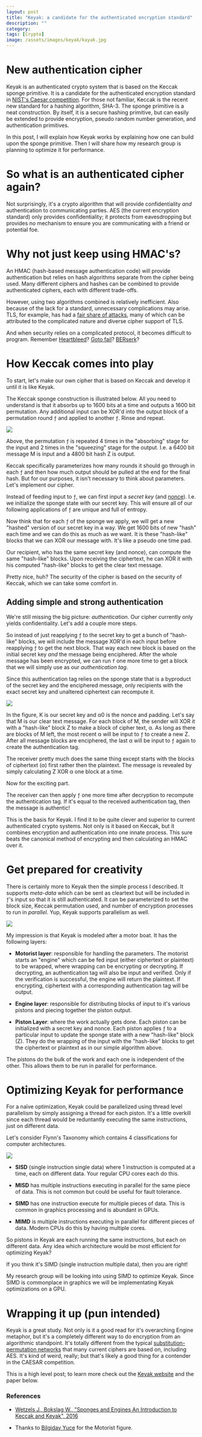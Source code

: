 ```yaml
---
layout: post
title: "Keyak: a candidate for the authenticated encryption standard"
description: ""
category:
tags: [Crypto]
image: /assets/images/keyak/kayak.jpg
---
```


# New authentication cipher

Keyak is an authenticated crypto system that is based on the Keccak sponge primitive.
It is a candidate for the authenticated encryption standard in
[NIST's Caesar competition](https://competitions.cr.yp.to/caesar.html).
For those not familiar, Keccak is the recent new standard for a hashing algorithm, SHA-3.
The sponge primitive is a neat construction.  By itself, it is a secure hashing primitive,
but can easily be extended to provide encryption, pseudo random number generation,
and authentication primitives.

In this post, I will explain how Keyak works by explaining how one can build upon the sponge primitive.
Then I will share how my research group is planning to optimize it for performance.

# So what is an authenticated cipher again?

Not surprisingly, it's a crypto algorithm that will provide confidentiality *and* authentication to
communicating parties.  AES (the current encryption standard) only
provides confidentiality; it protects from  eavesdropping but provides no mechanism to ensure you are communicating with a friend or potential foe.

# Why not just keep using HMAC's?

An HMAC (hash-based message authentication code) will provide authentication but relies on hash algorithms
separate from the cipher being used.  Many different ciphers and hashes can be combined to provide
authenticated ciphers, each with different trade-offs.

However, using two algorithms combined is relatively inefficient.  Also because of
the lack for a standard, unnecessary complications may arise.  TLS, for example, has had a
[fair share of attacks](https://en.wikipedia.org/wiki/Transport_Layer_Security#Security), many of which can be attributed
to the complicated nature and diverse cipher support of TLS.

And when security relies on a complicated protocol, it becomes difficult to program.  Remember
[Heartbleed](https://en.wikipedia.org/wiki/Heartbleed)?
[Goto fail](https://web.nvd.nist.gov/view/vuln/detail?vulnId=CVE-2014-1266)?
[BERserk](http://www.intelsecurity.com/advanced-threat-research/berserk.html)?


# How Keccak comes into play

To start, let's make our own cipher that is based on Keccak and develop it until it is like Keyak.

The Keccak sponge construction is illustrated below.  All you need to understand is that it
absorbs up to 1600 bits at a time and outputs a 1600 bit permutation.  Any additional input
can be XOR'd into the output block of a permutation round `ƒ` and applied to another `ƒ`.  Rinse and repeat.

![](https://i.imgur.com/7VOT9Gq.png)

Above, the permutation `ƒ` is repeated 4 times in the "absorbing" stage for the input and 2 times in the "squeezing" stage
for the output. I.e. a 6400 bit message M is input and a 4800 bit hash Z is output.


Keccak specifically parameterizes how many rounds it should go through in each `ƒ` and then how much
output should be pulled at the end for the final hash.  But for our purposes, it isn't necessary
to think about parameters.  Let's implement our cipher.

Instead of feeding input to `ƒ`, we can first input a *secret key*
(and [nonce](https://en.wikipedia.org/wiki/Cryptographic_nonce)).  I.e. we
initialize the sponge state with our secret key.  This will ensure all of our following applications of `ƒ`
are unique and full of entropy.

Now think that for each `ƒ` of the sponge we apply, we will get a new "hashed" version of our secret key in a way.
We get 1600 bits of new "hash" each time and we can do this as much as we want.  It is these "hash-like" blocks
that we can XOR our message with.  It's like a pseudo one time pad.

Our recipient, who has the same secret key (and nonce), can compute the same "hash-like" blocks.  Upon receiving
the ciphertext, he can XOR it with his computed "hash-like" blocks to get the clear text message.  

Pretty nice, huh?  The security of the cipher is based on the security of Keccak, which we can
take some comfort in.

## Adding simple and strong authentication

We're still missing the big picture: *authentication*.  Our cipher currently
only yields confidentiality.  Let's add a couple more steps.

So instead of just reapplying `ƒ` to the secret key to get a bunch of "hash-like" blocks,
we will include the message XOR'd in each input before reapplying `ƒ` to get the next block.
That way each new block is based on the initial secret key *and* the message being enciphered.  After the whole
message has been encrypted, we can run `f` one more time to get a block that we will simply
use as our *authentication tag*.

Since this authentication tag relies on the sponge state that is a byproduct of the secret key and the enciphered
message, only recipients with the exact secret key and unaltered ciphertext can recompute it.

![](https://conorpp.com/assets/images/keyak/fullduplex.png)

In the figure, K is our secret key and α0 is the nonce and padding.  Let's say that M is our clear text message.
For each block of M, the sender will XOR it with a "hash-like" block Z to make a block of cipher text, α.  As long as there are blocks of
M left, the most recent α will be input to `ƒ` to create a new Z.  After all message blocks are enciphered, the last α will
be input to `ƒ` again to create the authentication tag.

The receiver pretty much does the same thing except starts with the blocks of ciphertext (α) first rather then the plaintext.
The message is revealed by simply calculating Z XOR α one block at a time.

Now for the exciting part.

The receiver can then apply `ƒ` one more time after decryption to recompute the authentication tag.
If it's equal to the received authentication tag, then the message is authentic!

This is the basis for Keyak.  I find it to be quite clever and superior to current authenticated crypto systems.  Not only
is it based on Keccak, but it combines encryption and authentication into one innate process.  This sure beats the canonical
method of encrypting and then calculating an HMAC over it.

# Get prepared for creativity

There is certainly more to Keyak then the simple process I described.  It supports *meta-data*
which can be sent as cleartext but will be included in `ƒ`'s input so that it is
still authenticated.  It can be parameterized to set the block size, Keccak permutation used,
and number of encryption processes to run in *parallel*.  Yup, Keyak supports parallelism as well.

![](https://i.imgur.com/fF2w3eR.png)

My impression is that Keyak is modeled after a motor boat.  It has the following layers:

* **Motorist layer**: responsible for handling the parameters.
The motorist starts an "engine" which can be fed input (either ciphertext or plaintext) to be wrapped, where
wrapping can be encrypting or decrypting.  If decrypting, an authentication tag will also be input and
verified.  Only if the verification is successful, the engine will return the plaintext.  If encrypting,
ciphertext with a corresponding authentication tag will be output.

* **Engine layer**: responsible for distributing blocks of input to it's various pistons and piecing
together the piston output.  

* **Piston Layer**: where the work actually gets done.
Each piston can be initialized with a secret key and nonce. Each piston
applies `ƒ` to a particular input to update the sponge state with a new "hash-like" block (Z).
They do the wrapping of the input with the "hash-like" blocks to get the ciphertext or plaintext
as in our simple algorithm above.

The pistons do the bulk of the work and each one is independent of the other.  This allows them to be run in parallel
for performance.

# Optimizing Keyak for performance

For a naïve optimization, Keyak could be parallelized using thread level parallelism by simply assigning
a thread for each piston.  It's a little overkill since each thread would be reduntantly executing the same
instructions, just on different data.

Let's consider Flynn's Taxonomy which contains 4 classifications for
computer architectures.

![](https://i.imgur.com/cQglxMk.jpg)

* **SISD** (single instruction single data) where 1 instruction is computed at a time, each
on different data.  Your regular CPU cores each do this.

* **MISD** has multiple instructions executing in parallel for the same piece of data.  This
is not common but could be useful for fault tolerance.

* **SIMD** has one instruction execute for multiple pieces of data.  This is common in graphics
processing and is abundant in GPUs.

* **MIMD** is multiple instructions executing in parallel for different pieces of data.  Modern CPUs do
this by having multiple cores.

So pistons in Keyak are each running the same instructions, but each on different data.  Any idea which
architecture would be most efficient for optimizing Keyak?

If you think it's SIMD (single instruction multiple data), then you are right!

My research group will be looking into using SIMD to optimize Keyak.
Since SIMD is commonplace in graphics we will be implementating Keyak optimizations on a GPU.

# Wrapping it up (pun intended)

Keyak is a great study. Not only is it a good read for it's overarching Engine metaphor, but
it's a completely different way to do encryption from an algorithmic standpoint.  It's totally different from the typical
[substitution-permutation networks](https://en.wikipedia.org/wiki/Substitution-permutation_network)
that many current ciphers are based on, including AES.  It's kind of weird,
really; but that's likely a good thing for a contender in the CAESAR competition.

This is a high level post; to learn more check out the [Keyak website](http://keyak.noekeon.org/)
and the paper below.


### References

* [Wetzels J., Bokslag W., "Sponges and Engines An Introduction to Keccak and Keyak", 2016](https://eprint.iacr.org/2016/028.pdf)

* Thanks to [Bilgiday Yuce](http://rijndael.ece.vt.edu/bilgiday/index.html) for the Motorist figure.
